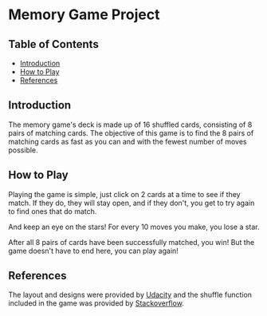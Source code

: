 # Memory Game Project

## Table of Contents

* [Introduction](#introduction)
* [How to Play](#how-to-play)
* [References](#references)

## Introduction

The memory game's deck is made up of 16 shuffled cards, consisting of 8 pairs of matching cards. The objective of this game is to find the 8 pairs of matching cards as fast as you can and with the fewest number of moves possible.


## How to Play

Playing the game is simple, just click on 2 cards at a time to see if they match. If they do, they will stay open, and if they don't, you get to try again to find ones that do match.

And keep an eye on the stars! For every 10 moves you make, you lose a star.

After all 8 pairs of cards have been successfully matched, you win! But the game doesn't have to end here, you can play again!

## References

The layout and designs were provided by [Udacity](https://www.udacity.com/) and the shuffle function included in the game was provided by [Stackoverflow](http://stackoverflow.com/a/2450976).
